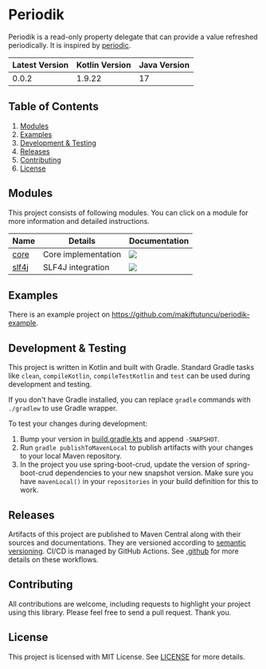 # Periodik

Periodik is a read-only property delegate that can provide a value refreshed periodically. It is inspired by [periodic](https://github.com/dvgica/periodic).

| Latest Version | Kotlin Version | Java Version |
|----------------|----------------|--------------|
| 0.0.2          | 1.9.22         | 17           |

## Table of Contents

1. [Modules](#modules)
2. [Examples](#examples)
3. [Development & Testing](#development--testing)
4. [Releases](#releases)
5. [Contributing](#contributing)
6. [License](#license)

## Modules

This project consists of following modules. You can click on a module for more information and detailed instructions.

| Name                     | Details             | Documentation                                                                                                                                                                 |
|--------------------------|---------------------|-------------------------------------------------------------------------------------------------------------------------------------------------------------------------------|
| [core](core/README.md)   | Core implementation | [![](https://img.shields.io/badge/docs-0.0.2-brightgreen.svg?style=for-the-badge&logo=kotlin&color=0095d5&labelColor=333333)](https://javadoc.io/doc/dev.akif/periodik-core)  |
| [slf4j](slf4j/README.md) | SLF4J integration   | [![](https://img.shields.io/badge/docs-0.0.2-brightgreen.svg?style=for-the-badge&logo=kotlin&color=0095d5&labelColor=333333)](https://javadoc.io/doc/dev.akif/periodik-slf4j) |

## Examples

There is an example project on https://github.com/makiftutuncu/periodik-example.

## Development & Testing

This project is written in Kotlin and built with Gradle. Standard Gradle tasks like `clean`, `compileKotlin`, `compileTestKotlin` and `test` can be used during development and testing.

If you don't have Gradle installed, you can replace `gradle` commands with `./gradlew` to use Gradle wrapper.

To test your changes during development:

1. Bump your version in [build.gradle.kts](build.gradle.kts#L9) and append `-SNAPSHOT`.
2. Run `gradle publishToMavenLocal` to publish artifacts with your changes to your local Maven repository.
3. In the project you use spring-boot-crud, update the version of spring-boot-crud dependencies to your new snapshot version. Make sure you have `mavenLocal()` in your `repositories` in your build definition for this to work.

## Releases

Artifacts of this project are published to Maven Central along with their sources and documentations. They are versioned according to [semantic versioning](https://semver.org). CI/CD is managed by GitHub Actions. See [.github](.github) for more details on these workflows.

## Contributing

All contributions are welcome, including requests to highlight your project using this library. Please feel free to send a pull request. Thank you.

## License

This project is licensed with MIT License. See [LICENSE](LICENSE) for more details.
